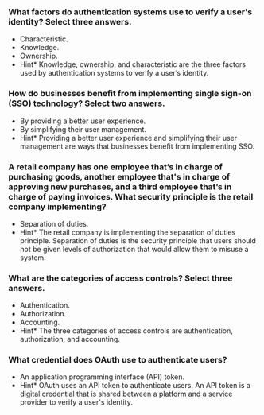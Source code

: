 ### What factors do authentication systems use to verify a user's identity? Select three answers.

- Characteristic.
- Knowledge.
- Ownership.
- Hint\* Knowledge, ownership, and characteristic are the three factors used by authentication systems to verify a user’s identity.

### How do businesses benefit from implementing single sign-on (SSO) technology? Select two answers.

- By providing a better user experience.
- By simplifying their user management.
- Hint\* Providing a better user experience and simplifying their user management are ways that businesses benefit from implementing SSO.

### A retail company has one employee that’s in charge of purchasing goods, another employee that's in charge of approving new purchases, and a third employee that’s in charge of paying invoices. What security principle is the retail company implementing?

- Separation of duties.
- Hint\* The retail company is implementing the separation of duties principle. Separation of duties is the security principle that users should not be given levels of authorization that would allow them to misuse a system.

### What are the categories of access controls? Select three answers.

- Authentication.
- Authorization.
- Accounting.
- Hint\* The three categories of access controls are authentication, authorization, and accounting.

### What credential does OAuth use to authenticate users?

- An application programming interface (API) token.
- Hint\* OAuth uses an API token to authenticate users. An API token is a digital credential that is shared between a platform and a service provider to verify a user's identity.
